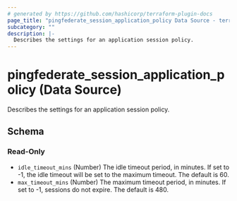 ```yaml
---
# generated by https://github.com/hashicorp/terraform-plugin-docs
page_title: "pingfederate_session_application_policy Data Source - terraform-provider-pingfederate"
subcategory: ""
description: |-
  Describes the settings for an application session policy.
---
```


# pingfederate_session_application_policy (Data Source)

Describes the settings for an application session policy.



<!-- schema generated by tfplugindocs -->
## Schema

### Read-Only

- `idle_timeout_mins` (Number) The idle timeout period, in minutes. If set to -1, the idle timeout will be set to the maximum timeout. The default is 60.
- `max_timeout_mins` (Number) The maximum timeout period, in minutes. If set to -1, sessions do not expire. The default is 480.

